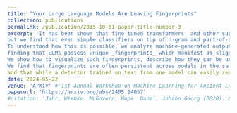 ```yaml
---
title: "Your Large Language Models Are Leaving Fingerprints"
collection: publications
permalink: /publication/2015-10-01-paper-title-number-3
excerpt: 'It has been shown that fine-tuned transformers  and other supervised detectors are effective for distinguishing between human and machine-generated texts (in non-adversarial settings), 
but we find that even simple classifiers on top of n-gram and part-of-speech features can achieve very robust performance on both in- and out-of-domain data.
To understand how this is possible, we analyze machine-generated output text in four datasets,
finding that LLMs possess unique _fingerprints_ which manifest as slight differences in the frequency of certain lexical and morphosyntactic features.
We show how to visualize such fingerprints, describe how they can be used to detect machine-generated text and find that they are even robust across text domains.
We find that fingerprints are often persistent across models in the same model family (e.g. 13B parameter LLaMA's fingerprint is similar to that of 65B parameter LLaMA) 
and that while a detector trained on text from one model can easily recognize text generated by a model in the same family, it struggles to detect text generated by an unrelated model.'
date: 2024-05-22
venue: 'ArXiv' #'1st Annual Workshop on Machine Learning for Ancient Languages'
paperurl: 'https://arxiv.org/abs/2405.14057'
#citation: 'Jahr, Wiebke. McGovern, Hope. Danzl, Johann Georg (2020). &quot;Paper Title Number 3.&quot; <i>Journal 1</i>. 1(3).'
---
```



<!-- Recommended citation: Your Name, You. (2015). "Paper Title Number 3." <i>Focus on Microscopy</i>. 1(3). -->